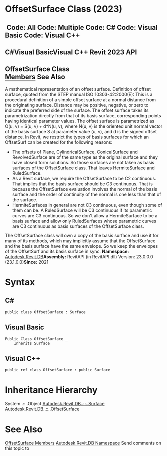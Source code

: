 # OffsetSurface Class (2023)

﻿
 Code: All Code: Multiple Code: C# Code: Visual Basic Code: Visual C++   
---  
C#Visual BasicVisual C++
Revit 2023 API  
---  
OffsetSurface Class  
[Members](140b0270-0a5c-ff1f-1338-1ee349628e40.md "OffsetSurface Members") See Also  
---  
A mathematical representation of an offset surface. 
Definition of offset surface, quoted from the STEP manual ISO 10303-42:2000(E): This is a procedural definition of a simple offset surface at a normal distance from the originating surface. Distance may be positive, negative, or zero to indicate the preferred side of the surface. The offset surface takes its parametrization directly from that of its basis surface, corresponding points having identical parameter values. The offset surface is parametrized as O(u, v) = S(u, v) + d*N(u, v), where N(u, v) is the oriented unit normal vector of the basis surface S at parameter value (u, v), and d is the signed offset distance. 
In Revit, we restrict the types of basis surfaces for which an OffsetSurf can be created for the following reasons: 
  * The offsets of Plane, CylindricalSurface, ConicalSurface and RevolvedSurface are of the same type as the original surface and they have closed form solutions. So those surfaces are not taken as basis surfaces of the OffsetSurface class. That leaves HermiteSurface and RuledSurface. 
  * As a Revit surface, we require the OffsetSurface to be C2 continuous. That implies that the basis surface should be C3 continuous. That is because the OffsetSurface evaluation involves the normal of the basis surface and the order of continuity of the normal is one less than that of the surface. 
  * HermiteSurfaces in general are not C3 continuous, even though some of them can be. A RuledSurface will be C3 continuous if its parametric curves are C3 continuous. So we don't allow a HermiteSurface to be a basis surface and allow only RuledSurfaces whose parametric curves are C3 continuous as basis surfaces of the OffsetSurface class. 

The OffsetSurface class will own a copy of the basis surface and use it for many of its methods, which may implicitly assume that the OffsetSurface and the basis surface have the same envelope. So we keep the envelopes of the OffsetSurf and its basis surface in sync. 
**Namespace:** [Autodesk.Revit.DB](87546ba7-461b-c646-cbb1-2cb8f5bff8b2.md "Autodesk.Revit.DB Namespace")**Assembly:** RevitAPI (in RevitAPI.dll) Version: 23.0.0.0 (23.1.0.0)**Since:** 2021 
# Syntax
C#  
---  
```text
public class OffsetSurface : Surface
```
  
Visual Basic  
---  
```text
Public Class OffsetSurface _
	Inherits Surface
```
  
Visual C++  
---  
```text
public ref class OffsetSurface : public Surface
```
  
# Inheritance Hierarchy
System..::..Object [Autodesk.Revit.DB..::..Surface](bb391358-5ca0-578d-e8e2-6d1b30c472d8.md "Surface Class") Autodesk.Revit.DB..::..OffsetSurface
# See Also
[OffsetSurface Members](140b0270-0a5c-ff1f-1338-1ee349628e40.md "OffsetSurface Members")
[Autodesk.Revit.DB Namespace](87546ba7-461b-c646-cbb1-2cb8f5bff8b2.md "Autodesk.Revit.DB Namespace")
Send comments on this topic to 
